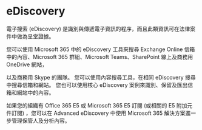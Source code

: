 # eDiscovery

電子搜索 (eDiscovery) 是識別與傳遞電子資訊的程序，而且此類資訊可在法律案件中做為呈堂證據。 

您可以使用 Microsoft 365 中的 eDiscovery 工具來搜尋 Exchange Online 信箱中的內容、Microsoft 365 群組、Microsoft Teams、SharePoint 線上及商務用 OneDrive 網站，

以及商務用 Skype 的團隊。 您可以使用內容搜尋工具，在相同 eDiscovery 搜尋中搜尋信箱和網站。 您也可以使用核心 eDiscovery 案例來識別、保留及匯出信箱和網站中的內容。 

如果您的組織有 Office 365 E5 或 Microsoft 365 E5 訂閱 (或相關的 E5 附加元件訂閱) ，您可以在 Advanced eDiscovery 中使用 Microsoft 365 解決方案進一步管理保管人及分析內容。
